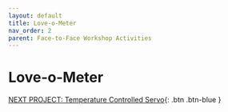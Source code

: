 ```yaml
---
layout: default
title: Love-o-Meter
nav_order: 2
parent: Face-to-Face Workshop Activities
---
```


# Love-o-Meter

[NEXT PROJECT: Temperature Controlled Servo](temp_ctrl_servo.html){: .btn .btn-blue }
